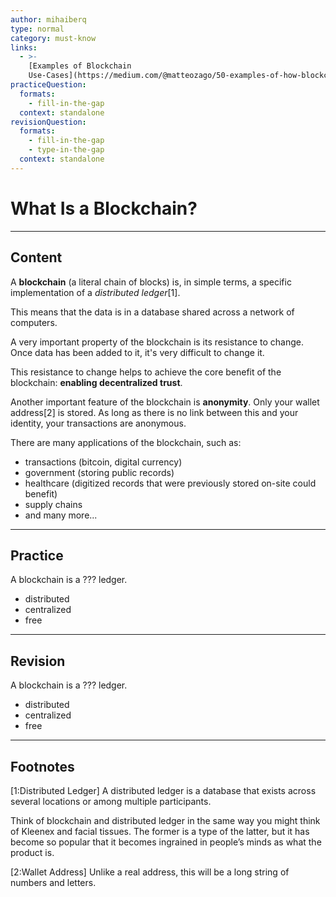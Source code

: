 ```yaml
---
author: mihaiberq
type: normal
category: must-know
links:
  - >-
    [Examples of Blockchain
    Use-Cases](https://medium.com/@matteozago/50-examples-of-how-blockchains-are-taking-over-the-world-4276bf488a4b){website}
practiceQuestion:
  formats:
    - fill-in-the-gap
  context: standalone
revisionQuestion:
  formats:
    - fill-in-the-gap
    - type-in-the-gap
  context: standalone
---
```


# What Is a Blockchain?


---

## Content

A **blockchain** (a literal chain of blocks) is, in simple terms, a specific implementation of a *distributed ledger*[1]. 

This means that the data is in a database shared across a network of computers.

A very important property of the blockchain is its resistance to change. Once data has been added to it, it's very difficult to change it.

This resistance to change helps to achieve the core benefit of the blockchain: **enabling decentralized trust**.

Another important feature of the blockchain is **anonymity**. Only your wallet address[2] is stored. As long as there is no link between this and your identity, your transactions are anonymous.

There are many applications of the blockchain, such as:

- transactions (bitcoin, digital currency)
- government (storing public records)
- healthcare (digitized records that were previously stored on-site could benefit)
- supply chains
- and many more...


---

## Practice

A blockchain is a ??? ledger.

- distributed
- centralized
- free


---

## Revision

A blockchain is a ??? ledger.

- distributed
- centralized
- free


---

## Footnotes

[1:Distributed Ledger]
A distributed ledger is a database that exists across several locations or among multiple participants.

Think of blockchain and distributed ledger in the same way you might think of Kleenex and facial tissues. The former is a type of the latter, but it has become so popular that it becomes ingrained in people’s minds as what the product is.

[2:Wallet Address]
Unlike a real address, this will be a long string of numbers and letters.